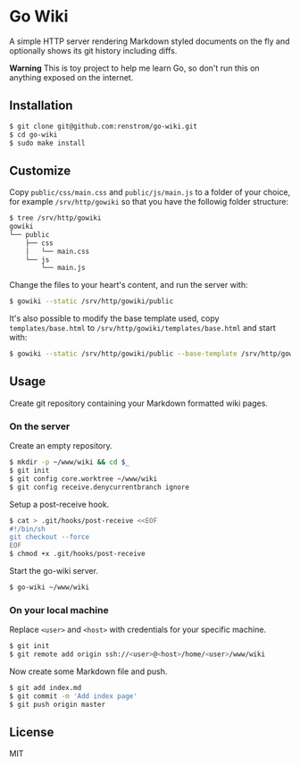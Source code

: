 # Go Wiki

A simple HTTP server rendering Markdown styled documents on the fly and optionally shows its git history including diffs.

**Warning** This is toy project to help me learn Go, so don't run this on anything exposed on the internet.

## Installation

```bash
$ git clone git@github.com:renstrom/go-wiki.git
$ cd go-wiki
$ sudo make install
```

## Customize

Copy `public/css/main.css` and `public/js/main.js` to a folder of your choice, for example `/srv/http/gowiki` so that you have the followig folder structure:

```bash
$ tree /srv/http/gowiki
gowiki
└── public
    ├── css
    │   └── main.css
    └── js
        └── main.js
```

Change the files to your heart's content, and run the server with:

```bash
$ gowiki --static /srv/http/gowiki/public
```

It's also possible to modify the base template used, copy `templates/base.html` to `/srv/http/gowiki/templates/base.html` and start with:

```bash
$ gowiki --static /srv/http/gowiki/public --base-template /srv/http/gowiki/templates/base.html
```

## Usage

Create git repository containing your Markdown formatted wiki pages.

### On the server

Create an empty repository.

``` bash
$ mkdir -p ~/www/wiki && cd $_
$ git init
$ git config core.worktree ~/www/wiki
$ git config receive.denycurrentbranch ignore
```

Setup a post-receive hook.

``` bash
$ cat > .git/hooks/post-receive <<EOF
#!/bin/sh
git checkout --force
EOF
$ chmod +x .git/hooks/post-receive
```

Start the go-wiki server.

``` bash
$ go-wiki ~/www/wiki
```

### On your local machine

Replace `<user>` and `<host>` with credentials for your specific machine.

``` bash
$ git init
$ git remote add origin ssh://<user>@<host>/home/<user>/www/wiki
```

Now create some Markdown file and push.

``` bash
$ git add index.md
$ git commit -m 'Add index page'
$ git push origin master
```

## License

MIT
